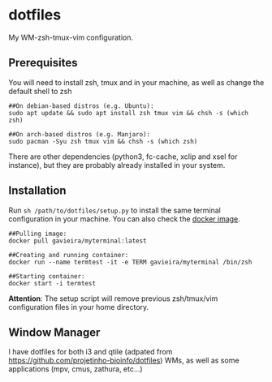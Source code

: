 # dotfiles

My WM-zsh-tmux-vim configuration.

## Prerequisites

You will need to install zsh, tmux and in your machine, as well as change the default shell to zsh

```
##On debian-based distros (e.g. Ubuntu):
sudo apt update && sudo apt install zsh tmux vim && chsh -s (which zsh)

##On arch-based distros (e.g. Manjaro):
sudo pacman -Syu zsh tmux vim && chsh -s (which zsh)
```

There are other dependencies (python3, fc-cache, xclip and xsel for instance), but they are probably already installed in your system.

## Installation

Run `sh /path/to/dotfiles/setup.py` to install the same terminal configuration in your machine. You can also check the [docker image](https://hub.docker.com/repository/docker/gavieira/myterminal). 

```
##Pulling image:
docker pull gavieira/myterminal:latest

##Creating and running container:
docker run --name termtest -it -e TERM gavieira/myterminal /bin/zsh

##Starting container:
docker start -i termtest
```

**Attention**: The setup script will remove previous zsh/tmux/vim configuration files in your home directory.

## Window Manager

I have dotfiles for both i3 and qtile (adpated from https://github.com/projetinho-bioinfo/dotfiles) WMs, as well as some applications (mpv, cmus, zathura, etc...)
